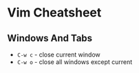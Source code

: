 # Vim Cheatsheet

## Windows And Tabs

- `C-w c` - close current window
- `C-w o` - close all windows except current
